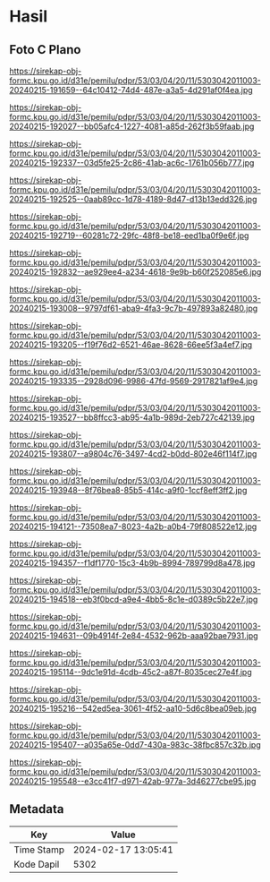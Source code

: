 # Hasil

## Foto C Plano

https://sirekap-obj-formc.kpu.go.id/d31e/pemilu/pdpr/53/03/04/20/11/5303042011003-20240215-191659--64c10412-74d4-487e-a3a5-4d291af0f4ea.jpg

https://sirekap-obj-formc.kpu.go.id/d31e/pemilu/pdpr/53/03/04/20/11/5303042011003-20240215-192027--bb05afc4-1227-4081-a85d-262f3b59faab.jpg

https://sirekap-obj-formc.kpu.go.id/d31e/pemilu/pdpr/53/03/04/20/11/5303042011003-20240215-192337--03d5fe25-2c86-41ab-ac6c-1761b056b777.jpg

https://sirekap-obj-formc.kpu.go.id/d31e/pemilu/pdpr/53/03/04/20/11/5303042011003-20240215-192525--0aab89cc-1d78-4189-8d47-d13b13edd326.jpg

https://sirekap-obj-formc.kpu.go.id/d31e/pemilu/pdpr/53/03/04/20/11/5303042011003-20240215-192719--60281c72-29fc-48f8-be18-eed1ba0f9e6f.jpg

https://sirekap-obj-formc.kpu.go.id/d31e/pemilu/pdpr/53/03/04/20/11/5303042011003-20240215-192832--ae929ee4-a234-4618-9e9b-b60f252085e6.jpg

https://sirekap-obj-formc.kpu.go.id/d31e/pemilu/pdpr/53/03/04/20/11/5303042011003-20240215-193008--9797df61-aba9-4fa3-9c7b-497893a82480.jpg

https://sirekap-obj-formc.kpu.go.id/d31e/pemilu/pdpr/53/03/04/20/11/5303042011003-20240215-193205--f19f76d2-6521-46ae-8628-66ee5f3a4ef7.jpg

https://sirekap-obj-formc.kpu.go.id/d31e/pemilu/pdpr/53/03/04/20/11/5303042011003-20240215-193335--2928d096-9986-47fd-9569-2917821af9e4.jpg

https://sirekap-obj-formc.kpu.go.id/d31e/pemilu/pdpr/53/03/04/20/11/5303042011003-20240215-193527--bb8ffcc3-ab95-4a1b-989d-2eb727c42139.jpg

https://sirekap-obj-formc.kpu.go.id/d31e/pemilu/pdpr/53/03/04/20/11/5303042011003-20240215-193807--a9804c76-3497-4cd2-b0dd-802e46f114f7.jpg

https://sirekap-obj-formc.kpu.go.id/d31e/pemilu/pdpr/53/03/04/20/11/5303042011003-20240215-193948--8f76bea8-85b5-414c-a9f0-1ccf8eff3ff2.jpg

https://sirekap-obj-formc.kpu.go.id/d31e/pemilu/pdpr/53/03/04/20/11/5303042011003-20240215-194121--73508ea7-8023-4a2b-a0b4-79f808522e12.jpg

https://sirekap-obj-formc.kpu.go.id/d31e/pemilu/pdpr/53/03/04/20/11/5303042011003-20240215-194357--f1df1770-15c3-4b9b-8994-789799d8a478.jpg

https://sirekap-obj-formc.kpu.go.id/d31e/pemilu/pdpr/53/03/04/20/11/5303042011003-20240215-194518--eb3f0bcd-a9e4-4bb5-8c1e-d0389c5b22e7.jpg

https://sirekap-obj-formc.kpu.go.id/d31e/pemilu/pdpr/53/03/04/20/11/5303042011003-20240215-194631--09b4914f-2e84-4532-962b-aaa92bae7931.jpg

https://sirekap-obj-formc.kpu.go.id/d31e/pemilu/pdpr/53/03/04/20/11/5303042011003-20240215-195114--9dc1e91d-4cdb-45c2-a87f-8035cec27e4f.jpg

https://sirekap-obj-formc.kpu.go.id/d31e/pemilu/pdpr/53/03/04/20/11/5303042011003-20240215-195216--542ed5ea-3061-4f52-aa10-5d6c8bea09eb.jpg

https://sirekap-obj-formc.kpu.go.id/d31e/pemilu/pdpr/53/03/04/20/11/5303042011003-20240215-195407--a035a65e-0dd7-430a-983c-38fbc857c32b.jpg

https://sirekap-obj-formc.kpu.go.id/d31e/pemilu/pdpr/53/03/04/20/11/5303042011003-20240215-195548--e3cc41f7-d971-42ab-977a-3d46277cbe95.jpg


## Metadata

| Key        | Value               |
| ---------- | ------------------- |
| Time Stamp | 2024-02-17 13:05:41 |
| Kode Dapil | 5302                |



